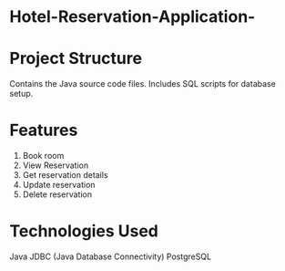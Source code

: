 # Hotel-Reservation-Application-
# Project Structure
Contains the Java source code files.
Includes SQL scripts for database setup.

# Features
1. Book room
2. View Reservation
3. Get reservation details
4. Update reservation
5. Delete reservation
   
# Technologies Used
Java
JDBC (Java Database Connectivity)
PostgreSQL
